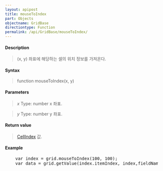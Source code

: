 ```yaml
---
layout: apipost
title: mouseToIndex
part: Objects
objectname: GridBase
directiontype: Function
permalink: /api/GridBase/mouseToIndex/
---
```



#### Description

> (x, y) 좌표에 해당하는 셀의 위치 정보를 가져온다.

#### Syntax

> function mouseToIndex(x, y)

#### Parameters

> *x*
> Type: number
> x 좌표.


> *y*
> Type: number
> y 좌표.

#### Return value

> [CellIndex](/api/GridBase/) 값.

#### Example

<pre class="prettyprint">
    var index = grid.mouseToIndex(100, 100);
    var data = grid.getValue(index.itemIndex, index,fieldName);
</pre>

